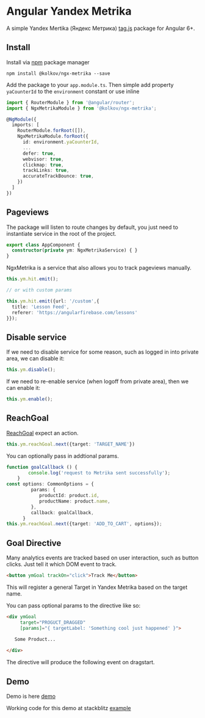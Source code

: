 # Angular Yandex Metrika

A simple Yandex Mertika (Яндекс Метрика) [tag.js](https://yandex.ru/support/metrika/) package for Angular 6+. 

## Install

Install via [npm][npm] package manager

```
npm install @kolkov/ngx-metrika --save
```

Add the package to your `app.module.ts`.
Then simple add property `yaCounterId` to the `environment` constant or use inline

```ts
import { RouterModule } from '@angular/router';
import { NgxMetrikaModule } from '@kolkov/ngx-metrika';

@NgModule({
  imports: [
    RouterModule.forRoot([]),
    NgxMetrikaModule.forRoot({
      id: environment.yaCounterId,
      ...      
      defer: true,
      webvisor: true,
      clickmap: true,
      trackLinks: true,
      accurateTrackBounce: true,
    })
  ]
})
```

## Pageviews

The package will listen to route changes by default, you just need to instantiate service in the root of the project. 

```ts
export class AppComponent {
  constructor(private ym: NgxMetrikaService) { }
}
```

NgxMetrika is a service that also allows you to track pageviews manually. 

```ts
this.ym.hit.emit();

// or with custom params

this.ym.hit.emit({url: '/custom',{
  title: 'Lesson Feed',  
  referer: 'https://angularfirebase.com/lessons'
}});
```

## Disable service
If we need to disable service for some reason, such as logged in into private area, we can disable it:
```ts
this.ym.disable();
```
If we need to re-enable service (when logoff from private area), then we can enable it:
```ts
this.ym.enable();
```
## ReachGoal

[ReachGoal](https://yandex.ru/support/metrika/objects/reachgoal.html) expect an action. 

```ts
this.ym.reachGoal.next({target: 'TARGET_NAME'})
```

You can optionally pass in addtional params.

```ts
function goalCallback () {
        console.log('request to Metrika sent successfully');
    }
const options: CommonOptions = {     
         params: {
            productId: product.id,
            productName: product.name,
         },
         callback: goalCallback,
      }
this.ym.reachGoal.next({target: 'ADD_TO_CART', options});
```

## Goal Directive

Many analytics events are tracked based on user interaction, such as button clicks. Just tell it which DOM event to track.  

```html
<button ymGoal trackOn="click">Track Me</button>
```

This will register a general Target in Yandex Metrika based on the target name.

You can pass optional params to the directive like so:

```html
<div ymGoal     
     target="PROGUCT_DRAGGED"     
     [params]="{ targetLabel: 'Something cool just happened' }">

   Some Product...
   
</div>
```

The directive will produce the following event on dragstart. 

## Demo
Demo is here [demo][demo]

Working code for this demo at stackblitz [example](https://stackblitz.com/edit/ngx-metrika)

[npm]: https://www.npmjs.com/
[demo]: https://ngx-metrika.stackblitz.io
[example]: https://stackblitz.com/edit/ngx-metrika

